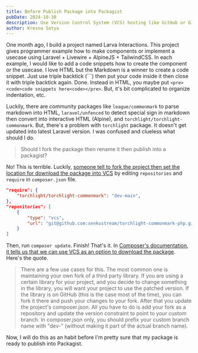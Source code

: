 ```yaml
---
title: Before Publish Package into Packagist
pubDate: 2024-10-30
description: Use Version Control System (VCS) hosting like GitHub or GitLab.
author: Kresna Satya
---
```


One month ago, I build a project named Larva Interactions. This project gives programmer example how to make components or implement a usecase using Laravel + Livewire + AlpineJS + TailwindCSS. In each example, I would like to add a code snippets how to create the component or the usecase. I love HTML but the Markdown is a winner to create a code snippet. Just use triple backtick (```) then put your code inside it then close it with triple backtick again. Done. Instead in HTML, you maybe put `<pre><code>code snippets here<code></pre>`. But, it's bit complicated to organize indentation, etc.

Luckily, there are community packages like `league/commonmark` to parse markdown into HTML, `laravel/unfenced` to detect special sign in markdown then convert into interactive HTML (Alpine), and `torchlight/torchlight-commonmark`. But, there's a problem with `torchlight` package. It doesn't get updated into latest Laravel version. I was confused and clueless what should I do.

> Should I fork the package then rename it then publish into a packagist?

No! This is terrible. Luckily, [someone tell to fork the project then set the location for download the package into VCS](https://github.com/torchlight-api/torchlight-commonmark-php/pull/10#issuecomment-2155192395) by editing `repositories` and `require` in `composer.json` file.

```json
"require": {
    "torchlight/torchlight-commonmark": "dev-main",
},
"repositories": [
    {
        "type": "vcs",
        "url": "git@github.com:senkustream/torchlight-commonmark-php.git"
    }
]
```

Then, run `composer update`. Finish! That's it. In [Composer's documentation, it tells us that we can use VCS as an option to download the package](https://getcomposer.org/doc/05-repositories.md#loading-a-package-from-a-vcs-repository). Here's the quote.

> There are a few use cases for this. The most common one is maintaining your own fork of a third party library. If you are using a certain library for your project, and you decide to change something in the library, you will want your project to use the patched version. If the library is on GitHub (this is the case most of the time), you can fork it there and push your changes to your fork. After that you update the project's composer.json. All you have to do is add your fork as a repository and update the version constraint to point to your custom branch. In composer.json only, you should prefix your custom branch name with "dev-" (without making it part of the actual branch name).

Now, I will do this as an habit before I'm pretty sure that my package is ready to publish into Packagist.